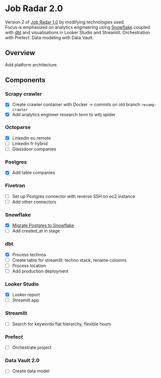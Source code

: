 # Job Radar 2.0

Version 2 of [Job Radar 1.0](https://github.com/FelitaD/job-radar-1.0) by modifying technologies used.
<br>Focus is emphasized on analytics engineering using [Snowflake](https://www.snowflake.com/en/) coupled with [dbt](https://www.getdbt.com/) 
and visualisations in Looker Studio and Streamlit. Orchestration with Prefect. Data modeling with Data Vault.

## Overview

Add platform architecture.

## Components

### Scrapy crawler

- [x] Create crawler container with Docker -> commits on old branch `revamp-crawler`
- [x] Add analytics engineer research term to wttj spider

### Octoparse

- [x] Linkedin eu remote
- [ ] Linkedin fr hybrid
- [ ] Glassdoor companies

### Postgres

- [x] Add table companies

### Fivetran

- [ ] Set up Postgres connector with reverse SSH on ec2 instance
- [ ] Add other connectors
 
### Snowflake

- [x] [Migrate Postgres to Snowflake](https://github.com/FelitaD/Learning-in-Public/blob/main/Databases/Data%20Lakes%20%26%20Data%20Warehouses/Snowflake/Migrate%20Postgres%20to%20Snowflake.md)
- [ ] Add created_at in stage

### dbt

- [x] Process technos
- [ ] Create table for streamlit: techno stack, rename columns
- [ ] Process location
- [ ] Add production deployment

### Looker Studio

- [x] Looker report
- [ ] Streamlit app

### Streamlit

- [ ] Search for keywords flat hierarchy, flexible hours

### Prefect

- [ ] Orchestrate project

### Data Vault 2.0

- [ ] Create data model

